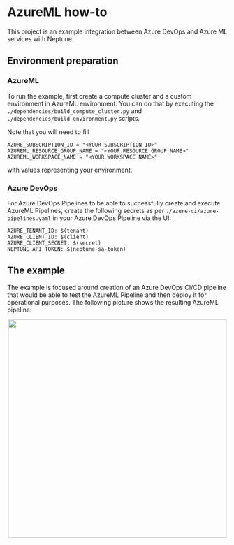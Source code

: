 # AzureML how-to

This project is an example integration between Azure DevOps and Azure ML services with Neptune.

## Environment preparation

### AzureML

To run the example, first create a compute cluster and a custom environment in AzureML environment. You can do that by executing the `./dependencies/build_compute_cluster.py` and `./dependencies/build_environment.py` scripts.

Note that you will need to fill 

```
AZURE_SUBSCRIPTION_ID = "<YOUR SUBSCRIPTION ID>"
AZUREML_RESOURCE_GROUP_NAME = "<YOUR RESOURCE GROUP NAME>"
AZUREML_WORKSPACE_NAME = "<YOUR WORKSPACE NAME>"
```
with values representing your environment.

### Azure DevOps

For Azure DevOps Pipelines to be able to successfully create and execute AzureML Pipelines, create the following secrets as per `./azure-ci/azure-pipelines.yaml` in your Azure DevOps Pipeline via the UI:

```
AZURE_TENANT_ID: $(tenant)
AZURE_CLIENT_ID: $(client)
AZURE_CLIENT_SECRET: $(secret)
NEPTUNE_API_TOKEN: $(neptune-sa-token)
```

## The example
The example is focused around creation of an Azure DevOps CI/CD pipeline that would be able to test the AzureML Pipeline and then deploy it for operational purposes. The following picture shows the resulting AzureML pipeline:

<p align="center">
  <img src="https://neptune.ai/wp-content/uploads/2023/04/Screenshot-2023-04-17-at-16.32.20.png" height="500"/>
</p>

